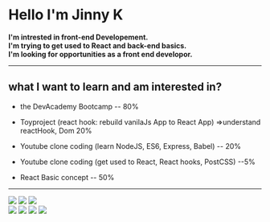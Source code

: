 # Hello I'm Jinny K

**I'm intrested in front-end Developement.<br>
I'm trying to get used to React and back-end basics.<br>
I'm looking for opportunities as a front end developor.**<br>

---

## what I want to learn and am interested in? 
- the DevAcademy Bootcamp -- 80% <br>
- Toyproject (react hook: rebuild vanilaJs App to React App) =>understand reactHook, Dom 20%

- Youtube clone coding (learn NodeJS, ES6, Express, Babel) -- 20%<br>
- Youtube clone coding (get used to React, React hooks, PostCSS) --5%<br>
- React Basic concept -- 50%

---

<div>
<img src="https://img.shields.io/badge/JavaScript-yellow?style=for-the-badge&logo=JavaScript&logoColor=white">
<img src="https://img.shields.io/badge/CSS-blue?style=for-the-badge&logo=CSS3&logoColor=white">
<img src="https://img.shields.io/badge/HTML5-red?style=for-the-badge&logo=HTML5&logoColor=white">
</div>
<div>
<a href="https://www.linkedin.com/in/jinhee-kim-b336aa183/" target="_blank"><img src="https://img.shields.io/badge/-LinkedIn-blue?style=flat-square&logo=Linkedin&logoColor=white&link=https://www.linkedin.com/in/jinhee-kim-b336aa183/"></a>
<a href="https://twitter.com/jinnyk015/" target="_blank"><img src="https://img.shields.io/badge/-Twitter-7a68cc?style=flat-square&logo=Twitter&logoColor=white&link=https://twitter.com/jinnyk015/"></a>
<a href="https://vedaforest@gmail.com" target="_blank"><img src="https://img.shields.io/badge/Gmail-red?style=flat-square&logo=Gmail&logoColor=white&link=https://vedaforest@gmail.com"></a>
<a href="https://jinnyk015.github.io/JinnyK015/" target="_blank"><img src="https://img.shields.io/badge/Study Blog-FF9D00?style=flat-square&logo=Medium&logoColor=white&link=https://jinnyk015.github.io/JinnyK015/"></a>
</div>

